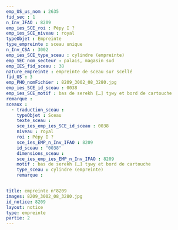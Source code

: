 ```yaml
---
emp_US_us_nom : 2635
fid_sec : 1
n_Inv_IFAO : 8209
emp_ies_SCE_roi : Pépy I ?
emp_ies_SCE_niveau : royal 
typeObjet : Empreinte
type_empreinte : sceau unique
n_Inv_CSA : 3002
emp_ies_SCE_type_sceau : cylindre (empreinte)
emp_SEC_nom_secteur : palais, magasin sud
emp_IES_fid_sceau : 38
nature_empreinte : empreinte de sceau sur scellé
fid_US : 3
emp_PHO_nomFichier : 8209_3002_08_3280.jpg
emp_ies_SCE_id_sceau : 0038
emp_ies_SCE_motif : bas de serekh […] tȝwy et bord de cartouche
remarque : 
sceaux :
  - traduction_sceau : 
    typeObjet : Sceau
    texte_sceau : 
    sce_ies_emp_ies_SCE_id_sceau : 0038
    niveau : royal 
    roi : Pépy I ?
    sce_ies_EMP_n_Inv_IFAO : 8209
    id_sceau : "0038"
    dimensions_sceau : 
    sce_ies_emp_ies_EMP_n_Inv_IFAO : 8209
    motif : bas de serekh […] tȝwy et bord de cartouche
    type_sceau : cylindre (empreinte)
    remarque : 


title: empreinte n°8209
images: 8209_3002_08_3280.jpg
id_notice: 8209
layout: notice
type: empreinte
partie: 2
---
```

